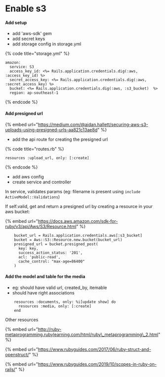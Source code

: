 # Enable s3

#### Add setup

* add 'aws-sdk' gem
* add secret keys
* add storage config in storage.yml

{% code title="storage.yml" %}
```text
amazon:
  service: S3
  access_key_id: <%= Rails.application.credentials.dig(:aws, :access_key_id) %>
  secret_access_key: <%= Rails.application.credentials.dig(:aws, :secret_access_key) %>
  bucket: <%= Rails.application.credentials.dig(:aws, :s3_bucket)  %>
  region: ap-southeast-1

```
{% endcode %}



#### Add presigned url

{% embed url="https://medium.com/@aidan.hallett/securing-aws-s3-uploads-using-presigned-urls-aa821c13ae8d" %}

* add the api route for creating the presigned url

{% code title="routes.rb" %}
```text
resources :upload_url, only: [:create]
```
{% endcode %}

* add aws config
* create service and controller

In service, validates params \(eg: filename is present using `include ActiveModel::Validations`\)

If self.valid, get and return a presigned url by creating a resource in your aws bucket:

{% embed url="https://docs.aws.amazon.com/sdk-for-ruby/v3/api/Aws/S3/Resource.html" %}



```text
    bucket_url = Rails.application.credentials.aws[:s3_bucket]
    bucket = Aws::S3::Resource.new.bucket(bucket_url)
    presigned_url = bucket.presigned_post(
      key: key,
      success_action_status: '201',
      acl: 'public-read',
      cache_control: "max-age=86400"
    )
```

#### Add the model and table for the media

* eg: should have valid url, created\_by, itemable
* should have right associations

```text
    resources :documents, only: %i[update show] do
      resources :media, only: [:create]
    end
```

Other resources

{% embed url="http://ruby-metaprogramming.rubylearning.com/html/ruby\_metaprogramming\_2.html" %}

{% embed url="https://www.rubyguides.com/2017/06/ruby-struct-and-openstruct/" %}

{% embed url="https://www.rubyguides.com/2019/10/scopes-in-ruby-on-rails/" %}



